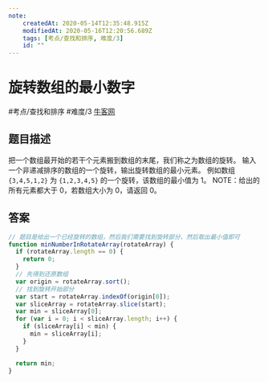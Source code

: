 ```yaml
---
note:
    createdAt: 2020-05-14T12:35:48.915Z
    modifiedAt: 2020-05-16T12:20:56.689Z
    tags: [考点/查找和排序, 难度/3]
    id: ""
---
```

# 旋转数组的最小数字
#考点/查找和排序 #难度/3 [牛客网](https://www.nowcoder.com/practice/9f3231a991af4f55b95579b44b7a01ba?tpId=13&tqId=11159&tPage=2&rp=2&ru=/ta/coding-interviews&qru=/ta/coding-interviews/question-ranking)
<!-- @crossnote.comment "id":"d58e4835-e9c7-4fee-9253-e704105badbf" -->  
## 题目描述
把一个数组最开始的若干个元素搬到数组的末尾，我们称之为数组的旋转。
输入一个非递减排序的数组的一个旋转，输出旋转数组的最小元素。
例如数组 `{3,4,5,1,2}` 为 `{1,2,3,4,5}` 的一个旋转，该数组的最小值为 1。
NOTE：给出的所有元素都大于 0，若数组大小为 0，请返回 0。

## 答案
```javascript
// 题目是给出一个已经旋转的数组，然后我们需要找到旋转部分，然后取出最小值即可
function minNumberInRotateArray(rotateArray) {
  if (rotateArray.length == 0) {
    return 0;
  }
  // 先得到还原数组
  var origin = rotateArray.sort();
  // 找到旋转开始部分
  var start = rotateArray.indexOf(origin[0]);
  var sliceArray = rotateArray.slice(start);
  var min = sliceArray[0];
  for (var i = 0; i < sliceArray.length; i++) {
    if (sliceArray[i] < min) {
      min = sliceArray[i];
    }
  }

  return min;
}
```